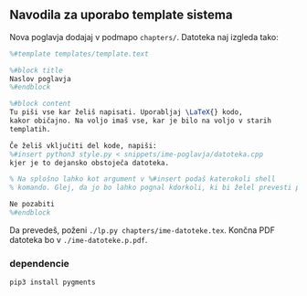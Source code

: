 ## Navodila za uporabo template sistema

Nova poglavja dodajaj v podmapo `chapters/`. Datoteka naj izgleda tako:

```latex
%#template templates/template.text

%#block title
Naslov poglavja
%#endblock

%#block content
Tu piši vse kar želiš napisati. Uporabljaj \LaTeX{} kodo,
kakor običajno. Na voljo imaš vse, kar je bilo na voljo v starih
templatih.

Če želiš vključiti del kode, napiši:
%#insert python3 style.py < snippets/ime-poglavja/datoteka.cpp
kjer je to dejansko obstoječa datoteka.

% Na splošno lahko kot argument v %#insert podaš katerokoli shell
% komando. Glej, da jo bo lahko pognal kdorkoli, ki bi želel prevesti program.

Ne pozabiti
%#endblock
```

Da prevedeš, poženi `./lp.py chapters/ime-datoteke.tex`.
Končna PDF datoteka bo v `./ime-datoteke.p.pdf`.

### dependencie

`pip3 install pygments`
